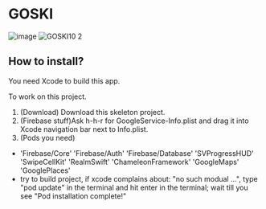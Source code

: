 # GOSKI

![image](https://user-images.githubusercontent.com/34008334/54891425-b53f0800-4e83-11e9-8ad0-6c69e08e4316.png)
![GOSKI10 2](https://user-images.githubusercontent.com/34008334/54892068-73fc2780-4e86-11e9-8b90-f4a29805d5b1.gif)


## How to install? 
You need Xcode to build this app.

To work on this project.
1. (Download)
Download this skeleton project.
2. (Firebase stuff)Ask h-h-r for GoogleService-Info.plist and drag it into Xcode navigation bar next to Info.plist.
3. (Pods you need)
* 'Firebase/Core' 'Firebase/Auth' 'Firebase/Database' 'SVProgressHUD' 'SwipeCellKit'
'RealmSwift' 'ChameleonFramework' 'GoogleMaps' 'GooglePlaces'
* try to build project, if xcode complains about: "no such modual ...",   type   "pod update" in the terminal  and hit enter in the terminal; wait till you see "Pod installation complete!"
		
